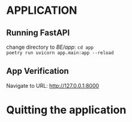 # APPLICATION

## Running FastAPI
change directory to _BE/app_: `cd app`\
`poetry run uvicorn app.main:app --reload`

## App Verification
Navigate to URL: http://127.0.0.1:8000

# Quitting the application